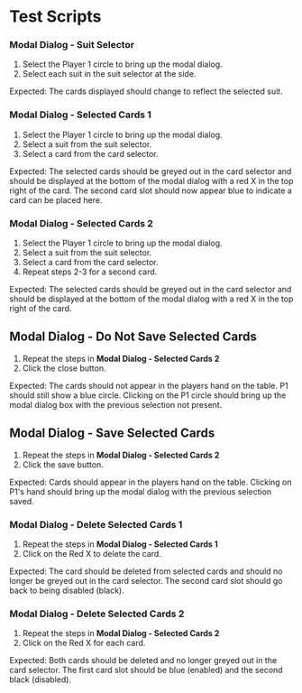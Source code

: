 Test Scripts
============


### Modal Dialog - Suit Selector

1. Select the Player 1 circle to bring up the modal dialog.
2. Select each suit in the suit selector at the side.

Expected: The cards displayed should change to reflect the selected suit.


### Modal Dialog - Selected Cards 1
1. Select the Player 1 circle to bring up the modal dialog.
2. Select a suit from the suit selector.
3. Select a card from the card selector.

Expected: The selected cards should be greyed out in the card selector and should
be displayed at the bottom of the modal dialog with a red X in the top right of the card.
The second card slot should now appear blue to indicate a card can be placed here.


### Modal Dialog - Selected Cards 2
1. Select the Player 1 circle to bring up the modal dialog.
2. Select a suit from the suit selector.
3. Select a card from the card selector.
4. Repeat steps 2-3 for a second card.

Expected: The selected cards should be greyed out in the card selector and should
be displayed at the bottom of the modal dialog with a red X in the top right of the card.


## Modal Dialog - Do Not Save Selected Cards
1. Repeat the steps in **Modal Dialog - Selected Cards 2**
2. Click the close button.

Expected: The cards should not appear in the players hand on the table. P1 should still show a blue circle.
Clicking on the P1 circle should bring up the modal dialog box with the previous selection not present.


## Modal Dialog - Save Selected Cards
1. Repeat the steps in **Modal Dialog - Selected Cards 2**
2. Click the save button.

Expected: Cards should appear in the players hand on the table. Clicking on P1's hand should bring up the
modal dialog with the previous selection saved.


### Modal Dialog - Delete Selected Cards 1
1. Repeat the steps in **Modal Dialog - Selected Cards 1**
2. Click on the Red X to delete the card.

Expected: The card should be deleted from selected cards and should no longer be greyed out in the card selector.
The second card slot should go back to being disabled (black).


### Modal Dialog - Delete Selected Cards 2
1. Repeat the steps in **Modal Dialog - Selected Cards 2**
2. Click on the Red X for each card.

Expected: Both cards should be deleted and no longer greyed out in the card selector.
The first card slot should be blue (enabled) and the second black (disabled).


